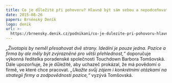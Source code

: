 ```yaml
---
title: Co je důležité při pohovoru? Hlavně být sám sebou a nepodceňovat se
date: 2015-08-26
papers: Brněnský Deník
logo: denik
url: >-
  https://brnensky.denik.cz/podnikani/co-je-dulezite-pri-pohovoru-hlavne-byt-sam-sebou-a-nepodcenovat-se-20150828.html
---
```

*„Životopis by neměl přesahovat dvě strany. Ideální je pouze jedna. Pozice a firma by ale měly být zvýrazněné pro větší přehlednost,“* doporučuje výkonná ředitelka poradenské společnosti Touchdown Barbora Tomšovská. Dále upozorňuje, že je důležité, aby uchazeč prokázal, že má povědomí o firmě, ve které chce pracovat. *„Ukažte svůj zájem i konkrétními otázkami na strategii firmy a zodpovědnosti pozice,“* vyzývá Tomšovská.
